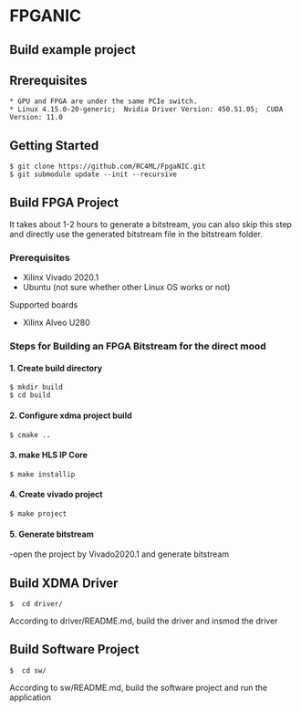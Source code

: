 # FPGANIC

## Build example project

## Rrerequisites

```
* GPU and FPGA are under the same PCIe switch.
* Linux 4.15.0-20-generic;  Nvidia Driver Version: 450.51.05;  CUDA Version: 11.0
```

## Getting Started
```
$ git clone https://github.com/RC4ML/FpgaNIC.git
$ git submodule update --init --recursive
```

## Build FPGA Project 

It takes about 1-2 hours to generate a bitstream, you can also skip this step and directly use the generated bitstream file in the bitstream folder.

### Prerequisites

- Xilinx Vivado 2020.1
- Ubuntu (not sure whether other Linux OS works or not)

Supported boards 
- Xilinx Alveo U280

### Steps for Building an FPGA Bitstream for the direct mood

#### 1. Create build directory
```
$ mkdir build
$ cd build
```

#### 2. Configure xdma project build
```
$ cmake ..

```

#### 3. make HLS IP Core
```
$ make installip
```

#### 4. Create vivado project
```
$ make project
```

#### 5. Generate bitstream

-open the project by Vivado2020.1 and generate bitstream

## Build XDMA Driver
```
$  cd driver/
```

According to driver/README.md, build the driver and insmod the driver

## Build Software Project
```
$  cd sw/
```

According to sw/README.md, build the software project and run the application